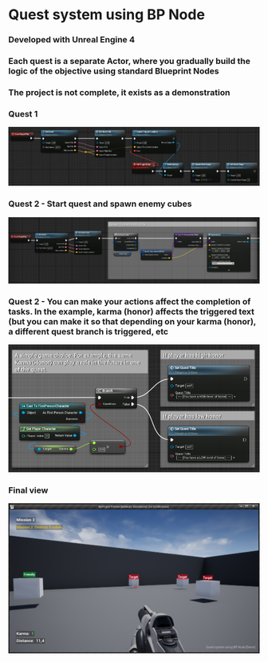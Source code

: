 # Quest system using BP Node
### Developed with Unreal Engine 4
### Each quest is a separate Actor, where you gradually build the logic of the objective using standard Blueprint Nodes
### The project is not complete, it exists as a demonstration

### Quest 1
![demo img 1](https://github.com/paveldrobny/UE4_QuestSystem_BP/blob/master/ue4_questsystem_1.png?raw=true)

### Quest 2 - Start quest and spawn enemy cubes
![demo img 4](https://github.com/paveldrobny/UE4_QuestSystem_BP/blob/master/ue4_questsystem_3.png?raw=true)

### Quest 2 - You can make your actions affect the completion of tasks. In the example, karma (honor) affects the triggered text (but you can make it so that depending on your karma (honor), a different quest branch is triggered, etc
![demo img 3](https://github.com/paveldrobny/UE4_QuestSystem_BP/blob/master/ue4_questsystem_2.png?raw=true)

### Final view
![demo img 4](https://github.com/paveldrobny/UE4_QuestSystem_BP/blob/master/ue4_questsystem_4.png?raw=true)


